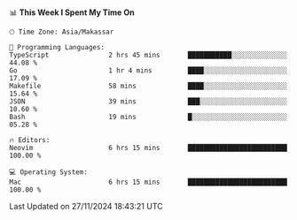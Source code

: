 <!--START_SECTION:waka-->
📊 **This Week I Spent My Time On** 

```text
🕑︎ Time Zone: Asia/Makassar

💬 Programming Languages: 
TypeScript               2 hrs 45 mins       ███████████░░░░░░░░░░░░░░   44.08 % 
Go                       1 hr 4 mins         ████░░░░░░░░░░░░░░░░░░░░░   17.09 % 
Makefile                 58 mins             ████░░░░░░░░░░░░░░░░░░░░░   15.64 % 
JSON                     39 mins             ███░░░░░░░░░░░░░░░░░░░░░░   10.60 % 
Bash                     19 mins             █░░░░░░░░░░░░░░░░░░░░░░░░   05.28 % 

🔥 Editors: 
Neovim                   6 hrs 15 mins       █████████████████████████   100.00 % 

💻 Operating System: 
Mac                      6 hrs 15 mins       █████████████████████████   100.00 % 
```


 Last Updated on 27/11/2024 18:43:21 UTC
<!--END_SECTION:waka-->
